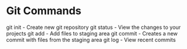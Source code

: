 # Git Commands

git init - Create new git repository
git status - View the changes to your projects
git add - Add files to staging area
git commit - Creates a new commit with files from the staging area
git log - View recent commits
